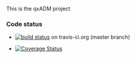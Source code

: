 This is the qxADM project


### Code status

* [![build status](https://secure.travis-ci.org/gitlabhq/gitlabhq.png)](https://travis-ci.org/kcris/qxAdm) on travis-ci.org (master branch)

* [![Coverage Status](https://coveralls.io/repos/kcris/qxAdm/badge.png?branch=master)](https://coveralls.io/r/kcris/qxAdm)
